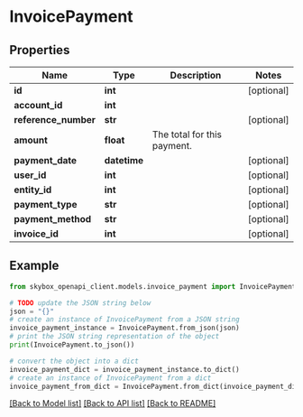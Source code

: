 # InvoicePayment


## Properties

Name | Type | Description | Notes
------------ | ------------- | ------------- | -------------
**id** | **int** |  | [optional] 
**account_id** | **int** |  | 
**reference_number** | **str** |  | [optional] 
**amount** | **float** | The total for this payment. | 
**payment_date** | **datetime** |  | [optional] 
**user_id** | **int** |  | [optional] 
**entity_id** | **int** |  | [optional] 
**payment_type** | **str** |  | [optional] 
**payment_method** | **str** |  | [optional] 
**invoice_id** | **int** |  | [optional] 

## Example

```python
from skybox_openapi_client.models.invoice_payment import InvoicePayment

# TODO update the JSON string below
json = "{}"
# create an instance of InvoicePayment from a JSON string
invoice_payment_instance = InvoicePayment.from_json(json)
# print the JSON string representation of the object
print(InvoicePayment.to_json())

# convert the object into a dict
invoice_payment_dict = invoice_payment_instance.to_dict()
# create an instance of InvoicePayment from a dict
invoice_payment_from_dict = InvoicePayment.from_dict(invoice_payment_dict)
```
[[Back to Model list]](../README.md#documentation-for-models) [[Back to API list]](../README.md#documentation-for-api-endpoints) [[Back to README]](../README.md)


